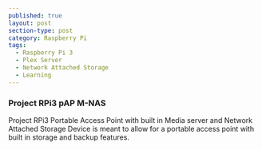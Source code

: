 ```yaml
---
published: true
layout: post
section-type: post
category: Raspberry Pi
tags:
  - Raspberry Pi 3
  - Plex Server
  - Network Attached Storage
  - Learning
---
```

### Project RPi3 pAP M-NAS

Project RPi3 Portable Access Point with built in Media server and Network Attached Storage Device is meant to allow for a portable access point with built in storage and backup features.  
